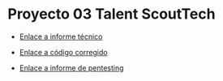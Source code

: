 # Proyecto 03 Talent ScoutTech

- [Enlace a informe técnico](https://github.com/AlvaroCaroFdez/Proyecto-03---Talent-ScoutTech/blob/main/Informe_Tecnico_Alvaro_Caro.md "Informe técnico")

- [Enlace a código corregido](https://github.com/AlvaroCaroFdez/Proyecto-03---Talent-ScoutTech/tree/main/codigo-corregido/Web_Talent-ScoutTech "Código corregido")

- [Enlace a informe de pentesting](https:// "Informe de pentesting")